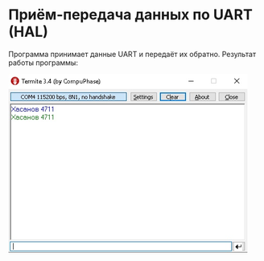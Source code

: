 # Приём-передача данных по UART (HAL)

Программа принимает данные UART и передаёт их обратно. Результат работы программы:

![картинке](1.png)
